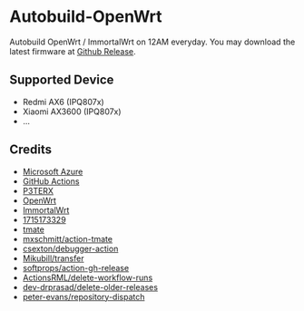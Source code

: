 # Autobuild-OpenWrt
Autobuild OpenWrt / ImmortalWrt on 12AM everyday. You may download the latest firmware at [Github Release](https://github.com/solomonricky/Autobuild-OpenWrt/releases).

## Supported Device
- Redmi AX6 (IPQ807x)
- Xiaomi AX3600 (IPQ807x)
- ...

## Credits

- [Microsoft Azure](https://azure.microsoft.com)
- [GitHub Actions](https://github.com/features/actions)
- [P3TERX](https://github.com/P3TERX/Actions-OpenWrt)
- [OpenWrt](https://github.com/openwrt/openwrt)
- [ImmortalWrt](https://github.com/immortalwrt/immortalwrt)
- [1715173329](https://github.com/1715173329/immortalwrt)
- [tmate](https://github.com/tmate-io/tmate)
- [mxschmitt/action-tmate](https://github.com/mxschmitt/action-tmate)
- [csexton/debugger-action](https://github.com/csexton/debugger-action)
- [Mikubill/transfer](https://github.com/Mikubill/transfer)
- [softprops/action-gh-release](https://github.com/softprops/action-gh-release)
- [ActionsRML/delete-workflow-runs](https://github.com/ActionsRML/delete-workflow-runs)
- [dev-drprasad/delete-older-releases](https://github.com/dev-drprasad/delete-older-releases)
- [peter-evans/repository-dispatch](https://github.com/peter-evans/repository-dispatch)
